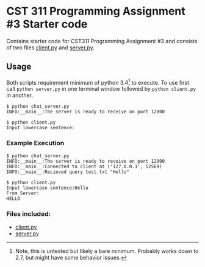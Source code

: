 # CST 311 Programming Assignment #3 Starter code

Contains starter code for CST311 Programming Assignment #3 and consists of two files [client.py](client.py) and [server.py](server.py).

## Usage

Both scripts requirement minimum of python 3.4[^1] to execute.
To use first call `python server.py` in one terminal window followed by `python client.py` in another.

```shell
$ python chat_server.py
INFO:__main__:The server is ready to receive on port 12000
```

```shell
$ python client.py
Input lowercase sentence:
```

### Example Execution

```shell
$ python chat_server.py
INFO:__main__:The server is ready to receive on port 12000
INFO:__main__:Connected to client at ('127.0.0.1', 52569)
INFO:__main__:Recieved query test.txt "Hello"
```

```shell
$ python client.py
Input lowercase sentence:Hello
From Server:
HELLO
```

### Files included:
- [client.py](client.py)
- [server.py](server.py)

[^1]: Note, this is untested but likely a bare minimum.  Probably works down to 2.7, but might have some behavior issues.
